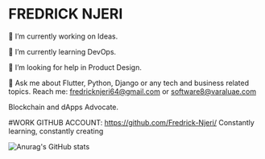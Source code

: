 # FREDRICK NJERI
🔭 I’m currently working on Ideas.

🌱 I’m currently learning DevOps.

🤔 I’m looking for help in Product Design.

💬 Ask me about Flutter, Python, Django or any tech and business related topics.
  Reach me: fredricknjeri64@gmail.com or software8@varaluae.com
  
  Blockchain and dApps Advocate.

#WORK GITHUB ACCOUNT: https://github.com/Fredrick-Njeri/
Constantly learning, constantly creating

![Anurag's GitHub stats](https://github-readme-stats.vercel.app/api?username=Fredricknjeri&show_icons=true&theme=radical)

<!-- [![Top Langs](https://github-readme-stats.vercel.app/api/top-langs/?username=Fredricknjeri)] -->
